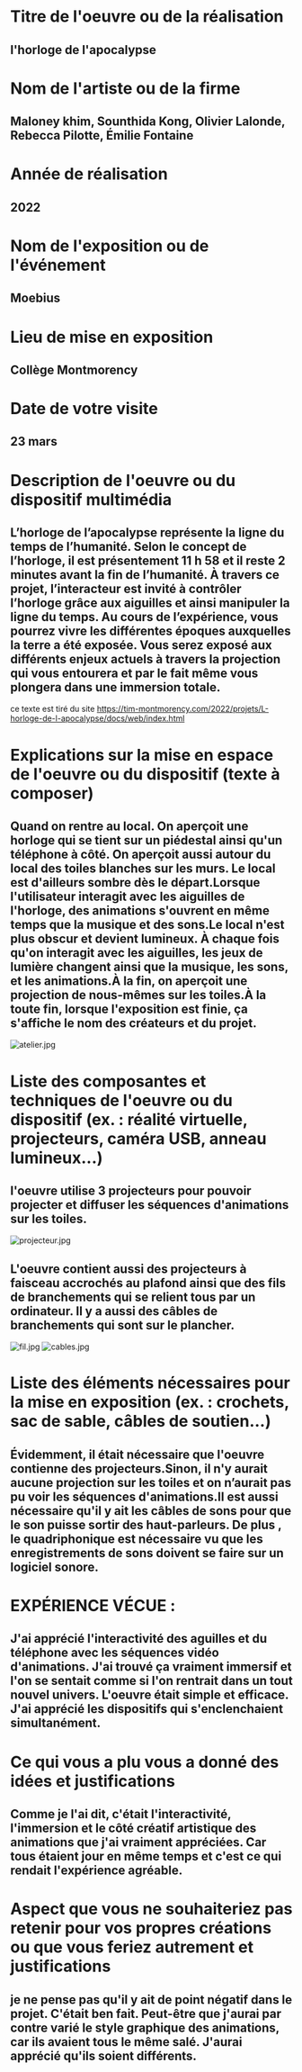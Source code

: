 # Titre de l'oeuvre ou de la réalisation
## l'horloge de l'apocalypse



# Nom de l'artiste ou de la firme

## Maloney khim, Sounthida Kong, Olivier Lalonde, Rebecca Pilotte, Émilie Fontaine



# Année de réalisation

## 2022



# Nom de l'exposition ou de l'événement

## Moebius



# Lieu de mise en exposition

## Collège Montmorency



# Date de votre visite

## 23 mars



# Description de l'oeuvre ou du dispositif multimédia

## L’horloge de l’apocalypse représente la ligne du temps de l’humanité. Selon le concept de l’horloge, il est présentement 11 h 58 et il reste 2 minutes avant la fin de l’humanité. À travers ce projet, l’interacteur est invité à contrôler l’horloge grâce aux aiguilles et ainsi manipuler la ligne du temps. Au cours de l’expérience, vous pourrez vivre les différentes époques auxquelles la terre a été exposée. Vous serez exposé aux différents enjeux actuels à travers la projection qui vous entourera et par le fait même vous plongera dans une immersion totale.

ce texte est tiré du site https://tim-montmorency.com/2022/projets/L-horloge-de-l-apocalypse/docs/web/index.html



# Explications sur la mise en espace de l'oeuvre ou du dispositif (texte à composer)

## Quand on rentre au local. On aperçoit une horloge qui se tient sur un piédestal ainsi qu'un téléphone à côté. On aperçoit aussi autour du local des toiles blanches sur les murs. Le local est d'ailleurs sombre dès le départ.Lorsque l'utilisateur interagit avec les aiguilles de l'horloge, des animations s'ouvrent en même temps que la musique et des sons.Le local n'est plus obscur et devient lumineux. À chaque fois qu'on interagit avec les aiguilles, les jeux de lumière changent ainsi que la musique, les sons, et les animations.À la fin, on aperçoit une projection de nous-mêmes sur les toiles.À la toute fin, lorsque l'exposition est finie, ça s'affiche le nom des créateurs et du projet.


![atelier.jpg](medias/atelier.jpg)



# Liste des composantes et techniques de l'oeuvre ou du dispositif (ex. : réalité virtuelle, projecteurs, caméra USB, anneau lumineux...)

## l'oeuvre  utilise 3 projecteurs pour pouvoir projecter et diffuser les séquences d'animations  sur les toiles.

![projecteur.jpg](medias/projecteur.jpg)



## L'oeuvre contient aussi  des projecteurs à faisceau  accrochés au plafond ainsi que des fils de branchements qui se relient tous par un ordinateur. Il y a aussi des câbles de branchements qui sont sur le plancher.  

![fil.jpg](medias/fil.jpg) ![cables.jpg](medias/cables.jpg)



# Liste des éléments nécessaires pour la mise en exposition (ex. : crochets, sac de sable, câbles de soutien...)

## Évidemment, il était nécessaire que l'oeuvre contienne des projecteurs.Sinon,  il n'y aurait aucune projection sur les toiles et on n’aurait pas pu voir les séquences d'animations.Il est aussi nécessaire qu'il y ait les câbles de sons pour que le son puisse sortir des haut-parleurs.  De plus , le quadriphonique est nécessaire vu que les enregistrements de sons doivent se faire sur un logiciel sonore.



# EXPÉRIENCE VÉCUE :

## J'ai  apprécié l'interactivité des aguilles et du téléphone avec les séquences vidéo d'animations. J'ai trouvé ça vraiment immersif et l'on se sentait comme si l'on rentrait dans un tout nouvel univers. L'oeuvre était simple et efficace. J'ai  apprécié  les dispositifs qui s'enclenchaient simultanément.



# Ce qui vous a plu vous a donné des idées et justifications

## Comme je l'ai dit, c'était l'interactivité, l'immersion et le côté créatif artistique des animations que j'ai vraiment appréciées. Car tous étaient jour en même temps et c'est ce qui rendait l'expérience agréable.



# Aspect que vous ne souhaiteriez pas retenir pour vos propres créations ou que vous feriez autrement et justifications

## je ne pense pas qu'il y ait  de point négatif dans le projet. C'était ben fait. Peut-être que j'aurai par contre  varié le style graphique des animations, car ils avaient tous le même salé. J'aurai apprécié qu'ils soient différents.


